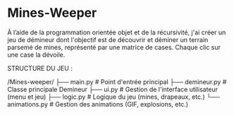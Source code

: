# Mines-Weeper

À l’aide de la programmation orientée objet et de la récursivité, j'ai créer un jeu
de démineur dont l'objectif est de découvrir et déminer un terrain parsemé de
mines, représenté par une matrice de cases. Chaque clic sur une case la
dévoile.

STRUCTURE DU JEU :

/Mines-weeper/
├── main.py                # Point d'entrée principal
├── demineur.py            # Classe principale Demineur
├── ui.py                  # Gestion de l'interface utilisateur (menu et jeu)
├── logic.py               # Logique du jeu (mines, drapeaux, etc.)
└── animations.py          # Gestion des animations (GIF, explosions, etc.)


